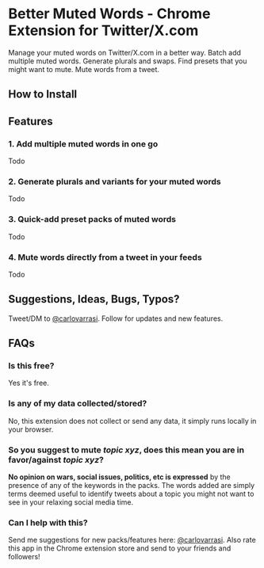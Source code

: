 # Better Muted Words - Chrome Extension for Twitter/X.com
Manage your muted words on Twitter/X.com in a better way. Batch add multiple muted words. Generate plurals and swaps. Find presets that you might want to mute. Mute words from a tweet.

## How to Install

## Features

### 1. Add multiple muted words in one go
Todo

### 2. Generate plurals and variants for your muted words
Todo

### 3. Quick-add preset packs of muted words 
Todo

### 4. Mute words directly from a tweet in your feeds
Todo

## Suggestions, Ideas, Bugs, Typos?
Tweet/DM to <a href="https://x.com/carlovarrasi">@carlovarrasi</a>.
Follow for updates and new features.

## FAQs
### Is this free?
Yes it's free.

### Is any of my data collected/stored?
No, this extension does not collect or send any data, it simply runs locally in your browser.

### So you suggest to mute <i>topic xyz</i>, does this mean you are in favor/against <i>topic xyz</i>?
<b>No opinion on wars, social issues, politics, etc is expressed</b> by the presence of any of the keywords in the packs.
The words added are simply terms deemed useful to identify tweets about a topic you might not want to see in your relaxing social media time.<br>

### Can I help with this?
Send me suggestions for new packs/features here: <a href="https://x.com/carlovarrasi">@carlovarrasi</a>.
Also rate this app in the Chrome extension store and send to your friends and followers!
